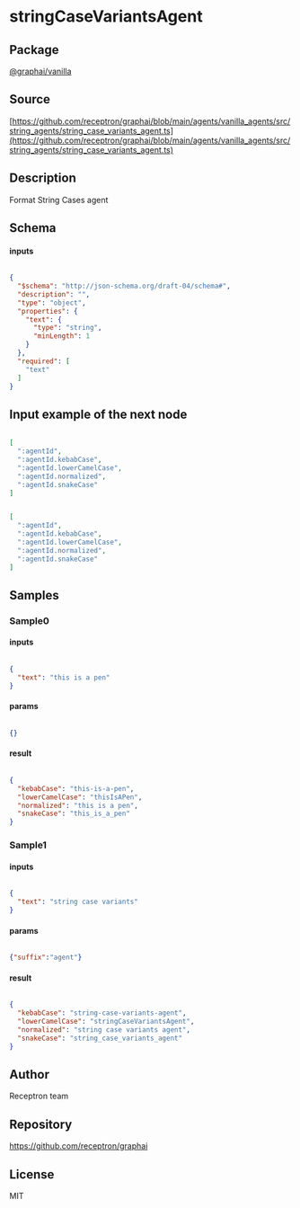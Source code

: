# stringCaseVariantsAgent

## Package
[@graphai/vanilla](https://www.npmjs.com/package/@graphai/vanilla)
## Source
[https://github.com/receptron/graphai/blob/main/agents/vanilla_agents/src/string_agents/string_case_variants_agent.ts](https://github.com/receptron/graphai/blob/main/agents/vanilla_agents/src/string_agents/string_case_variants_agent.ts)

## Description

Format String Cases agent

## Schema

#### inputs

```json

{
  "$schema": "http://json-schema.org/draft-04/schema#",
  "description": "",
  "type": "object",
  "properties": {
    "text": {
      "type": "string",
      "minLength": 1
    }
  },
  "required": [
    "text"
  ]
}

```

## Input example of the next node

```json

[
  ":agentId",
  ":agentId.kebabCase",
  ":agentId.lowerCamelCase",
  ":agentId.normalized",
  ":agentId.snakeCase"
]

```
```json

[
  ":agentId",
  ":agentId.kebabCase",
  ":agentId.lowerCamelCase",
  ":agentId.normalized",
  ":agentId.snakeCase"
]

```

## Samples

### Sample0

#### inputs

```json

{
  "text": "this is a pen"
}

```

#### params

```json

{}

```

#### result

```json

{
  "kebabCase": "this-is-a-pen",
  "lowerCamelCase": "thisIsAPen",
  "normalized": "this is a pen",
  "snakeCase": "this_is_a_pen"
}

```
### Sample1

#### inputs

```json

{
  "text": "string case variants"
}

```

#### params

```json

{"suffix":"agent"}

```

#### result

```json

{
  "kebabCase": "string-case-variants-agent",
  "lowerCamelCase": "stringCaseVariantsAgent",
  "normalized": "string case variants agent",
  "snakeCase": "string_case_variants_agent"
}

```

## Author

Receptron team

## Repository

https://github.com/receptron/graphai

## License

MIT

